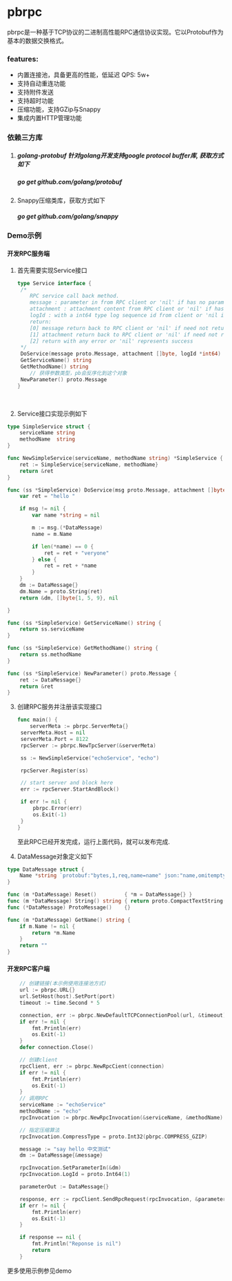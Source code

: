 # pbrpc

pbrpc是一种基于TCP协议的二进制高性能RPC通信协议实现。它以Protobuf作为基本的数据交换格式。

### features:

- 内置连接池，具备更高的性能，低延迟 QPS: 5w+
- 支持自动重连功能
- 支持附件发送
- 支持超时功能
- 压缩功能，支持GZip与Snappy
- 集成内置HTTP管理功能

### 依赖三方库

1. ##### golang-protobuf 针对golang开发支持google protocol  buffer库, 获取方式如下

   ##### go get github.com/golang/protobuf

2. Snappy压缩类库，获取方式如下

   ##### go get github.com/golang/snappy

### Demo示例

#### 开发RPC服务端

1. 首先需要实现Service接口

   ```go
   type Service interface {
   	/*
   	   RPC service call back method.
   	   message : parameter in from RPC client or 'nil' if has no parameter
   	   attachment : attachment content from RPC client or 'nil' if has no attachment
   	   logId : with a int64 type log sequence id from client or 'nil if has no logId
   	   return:
   	   [0] message return back to RPC client or 'nil' if need not return method response
   	   [1] attachment return back to RPC client or 'nil' if need not return attachemnt
   	   [2] return with any error or 'nil' represents success
   	*/
   	DoService(message proto.Message, attachment []byte, logId *int64) (proto.Message, []byte, error)
   	GetServiceName() string
   	GetMethodName() string
       // 获得参数类型，pb会反序化到这个对象
   	NewParameter() proto.Message
   }
   ```

   ​

2. Service接口实现示例如下

```go
type SimpleService struct {
	serviceName string
	methodName  string
}

func NewSimpleService(serviceName, methodName string) *SimpleService {
	ret := SimpleService{serviceName, methodName}
	return &ret
}

func (ss *SimpleService) DoService(msg proto.Message, attachment []byte, logId *int64) (proto.Message, []byte, error) {
	var ret = "hello "

	if msg != nil {
		var name *string = nil

		m := msg.(*DataMessage)
		name = m.Name

		if len(*name) == 0 {
			ret = ret + "veryone"
		} else {
			ret = ret + *name
		}
	}
	dm := DataMessage{}
	dm.Name = proto.String(ret)
	return &dm, []byte{1, 5, 9}, nil

}

func (ss *SimpleService) GetServiceName() string {
	return ss.serviceName
}

func (ss *SimpleService) GetMethodName() string {
	return ss.methodName
}

func (ss *SimpleService) NewParameter() proto.Message {
	ret := DataMessage{}
	return &ret
}
```



3. 创建RPC服务并注册该实现接口

   ```go
   func main() {
       serverMeta := pbrpc.ServerMeta{}
   	serverMeta.Host = nil
   	serverMeta.Port = 8122
   	rpcServer := pbrpc.NewTpcServer(&serverMeta)

   	ss := NewSimpleService("echoService", "echo")

   	rpcServer.Register(ss)

   	// start server and block here
   	err := rpcServer.StartAndBlock()

   	if err != nil {
   		pbrpc.Error(err)
   		os.Exit(-1)
   	}
   }
   ```

   至此RPC已经开发完成，运行上面代码，就可以发布完成.

4. DataMessage对象定义如下

```go
type DataMessage struct {
	Name *string `protobuf:"bytes,1,req,name=name" json:"name,omitempty"`
}

func (m *DataMessage) Reset()         { *m = DataMessage{} }
func (m *DataMessage) String() string { return proto.CompactTextString(m) }
func (*DataMessage) ProtoMessage()    {}

func (m *DataMessage) GetName() string {
	if m.Name != nil {
		return *m.Name
	}
	return ""
}
```



#### 开发RPC客户端

```go
    // 创建链接(本示例使用连接池方式)
	url := pbrpc.URL{}
	url.SetHost(host).SetPort(port)
    timeout := time.Second * 5

    connection, err := pbrpc.NewDefaultTCPConnectionPool(url, &timeout)
	if err != nil {
		fmt.Println(err)
		os.Exit(-1)
	}
    defer connection.Close()

    // 创建client
    rpcClient, err := pbrpc.NewRpcCient(connection)
    if err != nil {
		fmt.Println(err)
		os.Exit(-1)
	}
    // 调用RPC
	serviceName := "echoService"
	methodName := "echo"
	rpcInvocation := pbrpc.NewRpcInvocation(&serviceName, &methodName)

    // 指定压缩算法
    rpcInvocation.CompressType = proto.Int32(pbrpc.COMPRESS_GZIP)

	message := "say hello 中文测试"
	dm := DataMessage{&message}

	rpcInvocation.SetParameterIn(&dm)
	rpcInvocation.LogId = proto.Int64(1)

	parameterOut := DataMessage{}

	response, err := rpcClient.SendRpcRequest(rpcInvocation, &parameterOut)
	if err != nil {
		fmt.Println(err)
		os.Exit(-1)
	}

	if response == nil {
		fmt.Println("Reponse is nil")
		return
	}
```

更多使用示例参见demo
